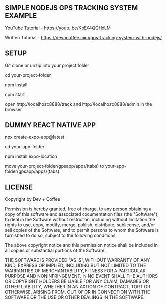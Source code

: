 ## SIMPLE NODEJS GPS TRACKING SYSTEM EXAMPLE
YouTube Tutorial - https://youtu.be/KpEX4QQHxLM

Written Tutorial - https://devncoffee.com/gps-tracking-system-with-nodejs/

## SETUP
Git clone or unzip into your project folder

cd your-project-folder

npm install

npm start

open http://localhost:8888/track and http://localhost:8888/admin in the browser

## DUMMY REACT NATIVE APP
npx create-expo-app@latest 

cd your-app-folder

npm install expo-location

move your-project-folder/gpsapp/apps/(tabs) to your-app-folder/gpsapp/apps/(tabs)

## LICENSE
Copyright by Dev + Coffee

Permission is hereby granted, free of charge, to any person obtaining a copy
of this software and associated documentation files (the "Software"), to deal
in the Software without restriction, including without limitation the rights
to use, copy, modify, merge, publish, distribute, sublicense, and/or sell
copies of the Software, and to permit persons to whom the Software is
furnished to do so, subject to the following conditions:

The above copyright notice and this permission notice shall be included in all
copies or substantial portions of the Software.

THE SOFTWARE IS PROVIDED "AS IS", WITHOUT WARRANTY OF ANY KIND, EXPRESS OR
IMPLIED, INCLUDING BUT NOT LIMITED TO THE WARRANTIES OF MERCHANTABILITY,
FITNESS FOR A PARTICULAR PURPOSE AND NONINFRINGEMENT. IN NO EVENT SHALL THE
AUTHORS OR COPYRIGHT HOLDERS BE LIABLE FOR ANY CLAIM, DAMAGES OR OTHER
LIABILITY, WHETHER IN AN ACTION OF CONTRACT, TORT OR OTHERWISE, ARISING FROM,
OUT OF OR IN CONNECTION WITH THE SOFTWARE OR THE USE OR OTHER DEALINGS IN THE
SOFTWARE.
